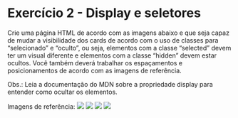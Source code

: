 # Exercício 2 - Display e seletores
Crie uma página HTML de acordo com as imagens abaixo e que seja capaz de mudar a visibilidade dos cards de acordo com o uso de classes para “selecionado” e “oculto”, ou seja, elementos com a classe “selected” devem ter um visual diferente e elementos com a classe “hidden” devem estar ocultos. Você também deverá trabalhar os espaçamentos e posicionamentos de acordo com as imagens de referência.

Obs.: Leia a documentação do MDN sobre a propriedade display para entender como ocultar os elementos.

Imagens de referência:
<img src="https://assets-v2.circle.so/f8v0rgl7pnl3vbgcdb2xsblihfl2">
<img src="https://assets-v2.circle.so/vpr5yig2xtf6zn2j5aud3sh67f2b">
<img src="https://assets-v2.circle.so/6pecl7fbgndij6ul91bpjz5bspzc">
<img src="https://assets-v2.circle.so/js2rw78hsfr67mfugd3kvi9ao77o">